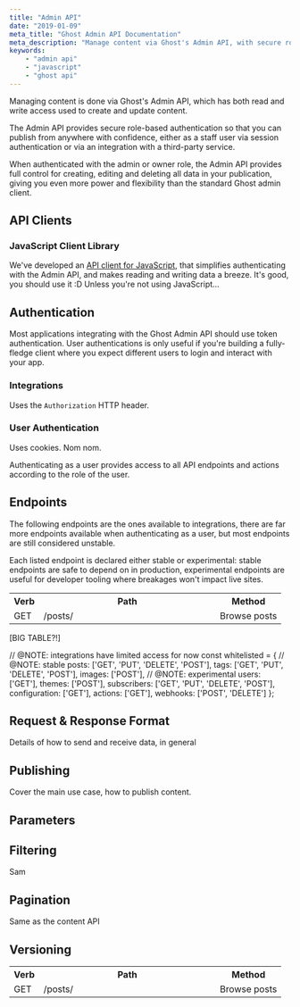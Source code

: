 ```yaml
---
title: "Admin API"
date: "2019-01-09"
meta_title: "Ghost Admin API Documentation"
meta_description: "Manage content via Ghost's Admin API, with secure role-based authentication. Read more on Ghost Docs 👉"
keywords:
    - "admin api"
    - "javascript"
    - "ghost api"
---
```


Managing content is done via Ghost's Admin API, which has both read and write access used to create and update content.

The Admin API provides secure role-based authentication so that you can publish from anywhere with confidence, either as a staff user via session authentication or via an integration with a third-party service.

When authenticated with the admin or owner role, the Admin API provides full control for creating, editing and deleting all data in your publication, giving you even more power and flexibility than the standard Ghost admin client.

## API Clients

### JavaScript Client Library

We've developed an [API client for JavaScript](https://docs.ghost.org/api/javascript-admin/), that simplifies authenticating with the Admin API, and makes reading and writing data a breeze.
It's good, you should use it :D Unless you're not using JavaScript...


## Authentication

Most applications integrating with the Ghost Admin API should use token authentication. User authentications is only useful if you're building a fully-fledge client where you expect different users to login and interact with your app.

### Integrations

Uses the `Authorization` HTTP header.

### User Authentication

Uses cookies. Nom nom.

Authenticating as a user provides access to all API endpoints and actions according to the role of the user.

## Endpoints

The following endpoints are the ones available to integrations, there are far more endpoints available when authenticating as a user, but most endpoints are still considered unstable.

Each listed endpoint is declared either stable or experimental: stable endpoints are safe to depend on in production, experimental endpoints are useful for developer tooling where breakages won't impact live sites.

<table class="table">
<tbody>
<tr>
  <th>Verb</th>
  <th>Path</th>
  <th>Method</th>
</tr>
<tr>
  <td>GET</td>
  <td width="300">/posts/</td>
  <td>Browse posts</td>
</tr>
</tbody>
</table>

[BIG TABLE?!]

// @NOTE: integrations have limited access for now
const whitelisted = {
    // @NOTE: stable
    posts: ['GET', 'PUT', 'DELETE', 'POST'],
    tags: ['GET', 'PUT', 'DELETE', 'POST'],
    images: ['POST'],
    // @NOTE: experimental
    users: ['GET'],
    themes: ['POST'],
    subscribers: ['GET', 'PUT', 'DELETE', 'POST'],
    configuration: ['GET'],
    actions: ['GET'],
    webhooks: ['POST', 'DELETE']
};

<table class="table">
<tbody>
<tr>
  <th>Verb</th>
  <th>Path</th>
  <th>Method</th>
</tr>
<tr>
  <td>GET</td>
  <td width="300">/posts/</td>
  <td>Browse posts</td>
</tr>

## Request & Response Format

Details of how to send and receive data, in general

## Publishing

Cover the main use case, how to publish content.

## Parameters

## Filtering

Sam

## Pagination

Same as the content API

## Versioning